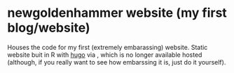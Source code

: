 # newgoldenhammer website (my first blog/website)

Houses the code for my first (extremely embarassing) website. Static website buit in R with [hugo](https://github.com/gohugoio/hugo) via [](https://github.com/rstudio/blogdown), which is no longer available hosted (although, if you really want to see how embarssing it is, just do it yourself). 
